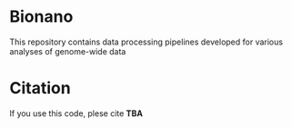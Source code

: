# Bionano
This repository contains data processing pipelines developed for various analyses of genome-wide data

# Citation
If you use this code, plese cite
**TBA**
